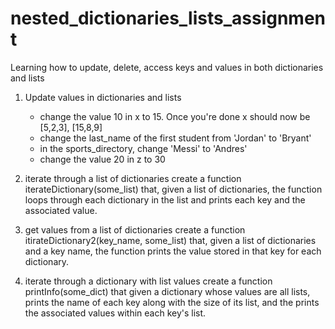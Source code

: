 # nested_dictionaries_lists_assignment
Learning how to update, delete, access keys and values in both dictionaries and lists


1. Update values in dictionaries and lists
   - change the value 10 in x to 15. Once you're done x should now be [5,2,3], [15,8,9]
   - change the last_name of the first student from 'Jordan' to 'Bryant'
   - in the sports_directory, change 'Messi' to 'Andres'
   - change the value 20 in z to 30

2. iterate through a list of dictionaries
   create a function iterateDictionary(some_list) that, given a list of dictionaries, the function loops
   through each dictionary in the list and prints each key and the associated value.

3. get values from a list of dictionaries
   create a function itirateDictionary2(key_name, some_list) that, given a list of dictionaries and a key
   name, the function prints the value stored in that key for each dictionary.

4. iterate through a dictionary with list values
   create a function printInfo(some_dict) that given a dictionary whose values are all lists, prints the name
   of each key along with the size of its list, and the prints the associated values within each key's list.
